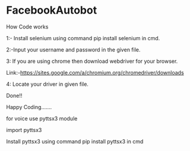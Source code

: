 # FacebookAutobot
How Code works

1:- Install selenium using command pip install selenium in cmd.

2:-Input your username and password in the given file.

3: If you are using chrome then download webdriver for your browser.

Link:-https://sites.google.com/a/chromium.org/chromedriver/downloads

4: Locate your driver in given file.

Done!!

Happy Coding.......


for voice use pyttsx3 module

import pyttsx3

Install pyttsx3 using command pip install pyttsx3 in cmd

